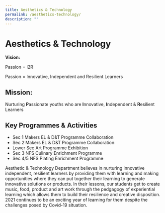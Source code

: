 ```yaml
---
title: Aesthetics & Technology
permalink: /aesthetics-technology/
description: ""
---
```

Aesthetics & Technology
=======================

**Vision:**

Passion = I2R

Passion = Innovative, Independent and Resilient Learners

**Mission**:
------------

Nurturing **P**assionate youths who are **I**nnovative, **I**ndependent & **R**esilient Learners

**Key Programmes & Activities** 
--------------------------------

*   Sec 1 Makers EL & D&T Programme Collaboration
*   Sec 2 Makers EL & D&T Programme Collaboration
*   Lower Sec Art Programme Exhibition
*   Sec 3 NFS Culinary Enrichment Programme
*   Sec 4/5 NFS Plating Enrichment Programme

Aesthetic & Technology Department believes in nurturing innovative independent, resilient learners by providing them with learning and making opportunities where they can put together their learning to generate innovative solutions or products. In their lessons, our students get to create music, food, product and art work through the pedgagogy of experiential learning which allows them to build their resilience and creative disposition. 2021 continues to be an exciting year of learning for them despite the challenges posed by Covid-19 situation.